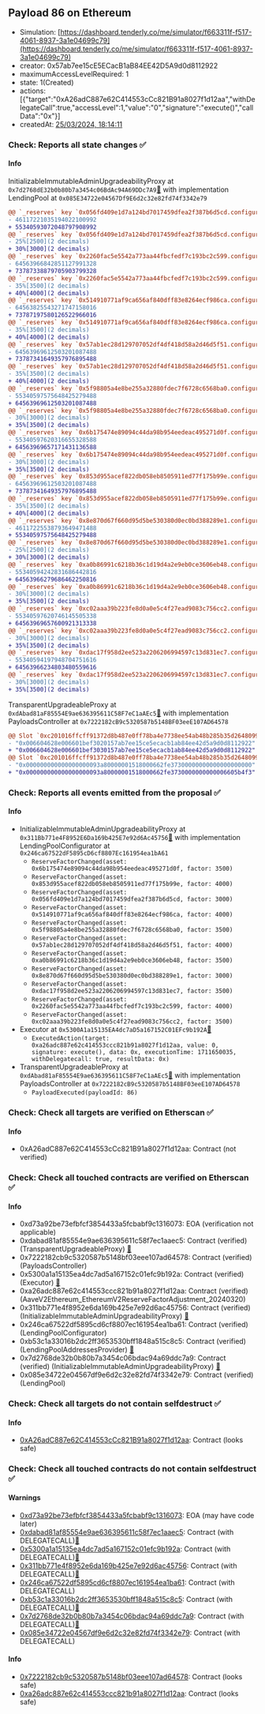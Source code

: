 ## Payload 86 on Ethereum

- Simulation: [https://dashboard.tenderly.co/me/simulator/f663311f-f517-4061-8937-3a1e04699c79](https://dashboard.tenderly.co/me/simulator/f663311f-f517-4061-8937-3a1e04699c79)
- creator: 0x57ab7ee15cE5ECacB1aB84EE42D5A9d0d8112922
- maximumAccessLevelRequired: 1
- state: 1(Created)
- actions: [{"target":"0xA26adC887e62C414553cCc821B91a8027f1d12aa","withDelegateCall":true,"accessLevel":1,"value":"0","signature":"execute()","callData":"0x"}]
- createdAt: [25/03/2024, 18:14:11](https://etherscan.io/tx/0xf353b089600fff7f29d9c84ac477c421702466a4683b147be1d0f5170236998a)

### Check: Reports all state changes :white_check_mark:

#### Info


InitializableImmutableAdminUpgradeabilityProxy at `0x7d2768dE32b0b80b7a3454c06BdAc94A69DDc7A9`[:ghost:](https://github.com/bgd-labs/aave-address-book "AaveV2Ethereum.POOL") with implementation LendingPool at `0x085E34722e04567Df9E6d2c32e82fd74f3342e79`
```diff
@@ `_reserves` key `0x056fd409e1d7a124bd7017459dfea2f387b6d5cd.configuration.data` @@
- 46117221035194022100992
+ 55340593072048797908992
@@ `_reserves` key `0x056fd409e1d7a124bd7017459dfea2f387b6d5cd.configuration.data_decoded.reserveFactor` @@
- 25%[2500](2 decimals)
+ 30%[3000](2 decimals)
@@ `_reserves` key `0x2260fac5e5542a773aa44fbcfedf7c193bc2c599.configuration.data` @@
- 64563966842851127991328
+ 73787338879705903799328
@@ `_reserves` key `0x2260fac5e5542a773aa44fbcfedf7c193bc2c599.configuration.data_decoded.reserveFactor` @@
- 35%[3500](2 decimals)
+ 40%[4000](2 decimals)
@@ `_reserves` key `0x514910771af9ca656af840dff83e8264ecf986ca.configuration.data` @@
- 64563825543271747158016
+ 73787197580126522966016
@@ `_reserves` key `0x514910771af9ca656af840dff83e8264ecf986ca.configuration.data_decoded.reserveFactor` @@
- 35%[3500](2 decimals)
+ 40%[4000](2 decimals)
@@ `_reserves` key `0x57ab1ec28d129707052df4df418d58a2d46d5f51.configuration.data` @@
- 64563969612503201087488
+ 73787341649357976895488
@@ `_reserves` key `0x57ab1ec28d129707052df4df418d58a2d46d5f51.configuration.data_decoded.reserveFactor` @@
- 35%[3500](2 decimals)
+ 40%[4000](2 decimals)
@@ `_reserves` key `0x5f98805a4e8be255a32880fdec7f6728c6568ba0.configuration.data` @@
- 55340597575648425279488
+ 64563969612503201087488
@@ `_reserves` key `0x5f98805a4e8be255a32880fdec7f6728c6568ba0.configuration.data_decoded.reserveFactor` @@
- 30%[3000](2 decimals)
+ 35%[3500](2 decimals)
@@ `_reserves` key `0x6b175474e89094c44da98b954eedeac495271d0f.configuration.data` @@
- 55340597620316655328588
+ 64563969657171431136588
@@ `_reserves` key `0x6b175474e89094c44da98b954eedeac495271d0f.configuration.data_decoded.reserveFactor` @@
- 30%[3000](2 decimals)
+ 35%[3500](2 decimals)
@@ `_reserves` key `0x853d955acef822db058eb8505911ed77f175b99e.configuration.data` @@
- 64563969612503201087488
+ 73787341649357976895488
@@ `_reserves` key `0x853d955acef822db058eb8505911ed77f175b99e.configuration.data_decoded.reserveFactor` @@
- 35%[3500](2 decimals)
+ 40%[4000](2 decimals)
@@ `_reserves` key `0x8e870d67f660d95d5be530380d0ec0bd388289e1.configuration.data` @@
- 46117225538793649471488
+ 55340597575648425279488
@@ `_reserves` key `0x8e870d67f660d95d5be530380d0ec0bd388289e1.configuration.data_decoded.reserveFactor` @@
- 25%[2500](2 decimals)
+ 30%[3000](2 decimals)
@@ `_reserves` key `0xa0b86991c6218b36c1d19d4a2e9eb0ce3606eb48.configuration.data` @@
- 55340594242831686442816
+ 64563966279686462250816
@@ `_reserves` key `0xa0b86991c6218b36c1d19d4a2e9eb0ce3606eb48.configuration.data_decoded.reserveFactor` @@
- 30%[3000](2 decimals)
+ 35%[3500](2 decimals)
@@ `_reserves` key `0xc02aaa39b223fe8d0a0e5c4f27ead9083c756cc2.configuration.data` @@
- 55340597620746145505338
+ 64563969657600921313338
@@ `_reserves` key `0xc02aaa39b223fe8d0a0e5c4f27ead9083c756cc2.configuration.data_decoded.reserveFactor` @@
- 30%[3000](2 decimals)
+ 35%[3500](2 decimals)
@@ `_reserves` key `0xdac17f958d2ee523a2206206994597c13d831ec7.configuration.data` @@
- 55340594197948704751616
+ 64563966234803480559616
@@ `_reserves` key `0xdac17f958d2ee523a2206206994597c13d831ec7.configuration.data_decoded.reserveFactor` @@
- 30%[3000](2 decimals)
+ 35%[3500](2 decimals)
```

TransparentUpgradeableProxy at `0xdAbad81aF85554E9ae636395611C58F7eC1aAEc5`[:ghost:](https://github.com/bgd-labs/aave-address-book "GovernanceV3Ethereum.PAYLOADS_CONTROLLER") with implementation PayloadsController at `0x7222182cB9c5320587b5148BF03eeE107AD64578`
```diff
@@ Slot `0xc201016ffcff91372d8b487e0ff78ba4e7738ee54ab48b285b35d26480999112` @@
- "0x006604628e006601bef3020157ab7ee15ce5ecacb1ab84ee42d5a9d0d8112922"
+ "0x006604628e006601bef3030157ab7ee15ce5ecacb1ab84ee42d5a9d0d8112922"
@@ Slot `0xc201016ffcff91372d8b487e0ff78ba4e7738ee54ab48b285b35d26480999113` @@
- "0x000000000000000000093a80000001518000662fe37300000000000000000000"
+ "0x000000000000000000093a80000001518000662fe3730000000000006605b4f3"
```


### Check: Reports all events emitted from the proposal :white_check_mark:

#### Info

- InitializableImmutableAdminUpgradeabilityProxy at `0x311Bb771e4F8952E6Da169b425E7e92d6Ac45756`[:ghost:](https://github.com/bgd-labs/aave-address-book "AaveV2Ethereum.POOL_CONFIGURATOR") with implementation LendingPoolConfigurator at `0x246ca67522dF5895cD6cf8807Ec161954ea1bA61`
  - `ReserveFactorChanged(asset: 0x6b175474e89094c44da98b954eedeac495271d0f, factor: 3500)`
  - `ReserveFactorChanged(asset: 0x853d955acef822db058eb8505911ed77f175b99e, factor: 4000)`
  - `ReserveFactorChanged(asset: 0x056fd409e1d7a124bd7017459dfea2f387b6d5cd, factor: 3000)`
  - `ReserveFactorChanged(asset: 0x514910771af9ca656af840dff83e8264ecf986ca, factor: 4000)`
  - `ReserveFactorChanged(asset: 0x5f98805a4e8be255a32880fdec7f6728c6568ba0, factor: 3500)`
  - `ReserveFactorChanged(asset: 0x57ab1ec28d129707052df4df418d58a2d46d5f51, factor: 4000)`
  - `ReserveFactorChanged(asset: 0xa0b86991c6218b36c1d19d4a2e9eb0ce3606eb48, factor: 3500)`
  - `ReserveFactorChanged(asset: 0x8e870d67f660d95d5be530380d0ec0bd388289e1, factor: 3000)`
  - `ReserveFactorChanged(asset: 0xdac17f958d2ee523a2206206994597c13d831ec7, factor: 3500)`
  - `ReserveFactorChanged(asset: 0x2260fac5e5542a773aa44fbcfedf7c193bc2c599, factor: 4000)`
  - `ReserveFactorChanged(asset: 0xc02aaa39b223fe8d0a0e5c4f27ead9083c756cc2, factor: 3500)`
- Executor at `0x5300A1a15135EA4dc7aD5a167152C01EFc9b192A`[:ghost:](https://github.com/bgd-labs/aave-address-book "AaveV2Ethereum.POOL_ADMIN, AaveV2EthereumAMM.POOL_ADMIN, AaveV3Ethereum.ACL_ADMIN, GovernanceV3Ethereum.EXECUTOR_LVL_1")
  - `ExecutedAction(target: 0xa26adc887e62c414553ccc821b91a8027f1d12aa, value: 0, signature: execute(), data: 0x, executionTime: 1711650035, withDelegatecall: true, resultData: 0x)`
- TransparentUpgradeableProxy at `0xdAbad81aF85554E9ae636395611C58F7eC1aAEc5`[:ghost:](https://github.com/bgd-labs/aave-address-book "GovernanceV3Ethereum.PAYLOADS_CONTROLLER") with implementation PayloadsController at `0x7222182cB9c5320587b5148BF03eeE107AD64578`
  - `PayloadExecuted(payloadId: 86)`

### Check: Check all targets are verified on Etherscan :white_check_mark:

#### Info

- 0xA26adC887e62C414553cCc821B91a8027f1d12aa: Contract (not verified) 

### Check: Check all touched contracts are verified on Etherscan :white_check_mark:

#### Info

- 0xd73a92be73efbfcf3854433a5fcbabf9c1316073: EOA (verification not applicable)
- 0xdabad81af85554e9ae636395611c58f7ec1aaec5: Contract (verified) (TransparentUpgradeableProxy) [:ghost:](https://github.com/bgd-labs/aave-address-book "GovernanceV3Ethereum.PAYLOADS_CONTROLLER")
- 0x7222182cb9c5320587b5148bf03eee107ad64578: Contract (verified) (PayloadsController) 
- 0x5300a1a15135ea4dc7ad5a167152c01efc9b192a: Contract (verified) (Executor) [:ghost:](https://github.com/bgd-labs/aave-address-book "AaveV2Ethereum.POOL_ADMIN, AaveV2EthereumAMM.POOL_ADMIN, AaveV3Ethereum.ACL_ADMIN, GovernanceV3Ethereum.EXECUTOR_LVL_1")
- 0xa26adc887e62c414553ccc821b91a8027f1d12aa: Contract (verified) (AaveV2Ethereum_EthereumV2ReserveFactorAdjustment_20240320) 
- 0x311bb771e4f8952e6da169b425e7e92d6ac45756: Contract (verified) (InitializableImmutableAdminUpgradeabilityProxy) [:ghost:](https://github.com/bgd-labs/aave-address-book "AaveV2Ethereum.POOL_CONFIGURATOR")
- 0x246ca67522df5895cd6cf8807ec161954ea1ba61: Contract (verified) (LendingPoolConfigurator) 
- 0xb53c1a33016b2dc2ff3653530bff1848a515c8c5: Contract (verified) (LendingPoolAddressesProvider) [:ghost:](https://github.com/bgd-labs/aave-address-book "AaveV2Ethereum.POOL_ADDRESSES_PROVIDER")
- 0x7d2768de32b0b80b7a3454c06bdac94a69ddc7a9: Contract (verified) (InitializableImmutableAdminUpgradeabilityProxy) [:ghost:](https://github.com/bgd-labs/aave-address-book "AaveV2Ethereum.POOL")
- 0x085e34722e04567df9e6d2c32e82fd74f3342e79: Contract (verified) (LendingPool) 

### Check: Check all targets do not contain selfdestruct :white_check_mark:

#### Info

- [0xA26adC887e62C414553cCc821B91a8027f1d12aa](https://etherscan.io/address/0xA26adC887e62C414553cCc821B91a8027f1d12aa): Contract (looks safe)

### Check: Check all touched contracts do not contain selfdestruct :white_check_mark:

#### Warnings

- [0xd73a92be73efbfcf3854433a5fcbabf9c1316073](https://etherscan.io/address/0xd73a92be73efbfcf3854433a5fcbabf9c1316073): EOA (may have code later)
- [0xdabad81af85554e9ae636395611c58f7ec1aaec5](https://etherscan.io/address/0xdabad81af85554e9ae636395611c58f7ec1aaec5): Contract (with DELEGATECALL)[:ghost:](https://github.com/bgd-labs/aave-address-book "GovernanceV3Ethereum.PAYLOADS_CONTROLLER")
- [0x5300a1a15135ea4dc7ad5a167152c01efc9b192a](https://etherscan.io/address/0x5300a1a15135ea4dc7ad5a167152c01efc9b192a): Contract (with DELEGATECALL)[:ghost:](https://github.com/bgd-labs/aave-address-book "AaveV2Ethereum.POOL_ADMIN, AaveV2EthereumAMM.POOL_ADMIN, AaveV3Ethereum.ACL_ADMIN, GovernanceV3Ethereum.EXECUTOR_LVL_1")
- [0x311bb771e4f8952e6da169b425e7e92d6ac45756](https://etherscan.io/address/0x311bb771e4f8952e6da169b425e7e92d6ac45756): Contract (with DELEGATECALL)[:ghost:](https://github.com/bgd-labs/aave-address-book "AaveV2Ethereum.POOL_CONFIGURATOR")
- [0x246ca67522df5895cd6cf8807ec161954ea1ba61](https://etherscan.io/address/0x246ca67522df5895cd6cf8807ec161954ea1ba61): Contract (with DELEGATECALL)
- [0xb53c1a33016b2dc2ff3653530bff1848a515c8c5](https://etherscan.io/address/0xb53c1a33016b2dc2ff3653530bff1848a515c8c5): Contract (with DELEGATECALL)[:ghost:](https://github.com/bgd-labs/aave-address-book "AaveV2Ethereum.POOL_ADDRESSES_PROVIDER")
- [0x7d2768de32b0b80b7a3454c06bdac94a69ddc7a9](https://etherscan.io/address/0x7d2768de32b0b80b7a3454c06bdac94a69ddc7a9): Contract (with DELEGATECALL)[:ghost:](https://github.com/bgd-labs/aave-address-book "AaveV2Ethereum.POOL")
- [0x085e34722e04567df9e6d2c32e82fd74f3342e79](https://etherscan.io/address/0x085e34722e04567df9e6d2c32e82fd74f3342e79): Contract (with DELEGATECALL)

#### Info

- [0x7222182cb9c5320587b5148bf03eee107ad64578](https://etherscan.io/address/0x7222182cb9c5320587b5148bf03eee107ad64578): Contract (looks safe)
- [0xa26adc887e62c414553ccc821b91a8027f1d12aa](https://etherscan.io/address/0xa26adc887e62c414553ccc821b91a8027f1d12aa): Contract (looks safe)

